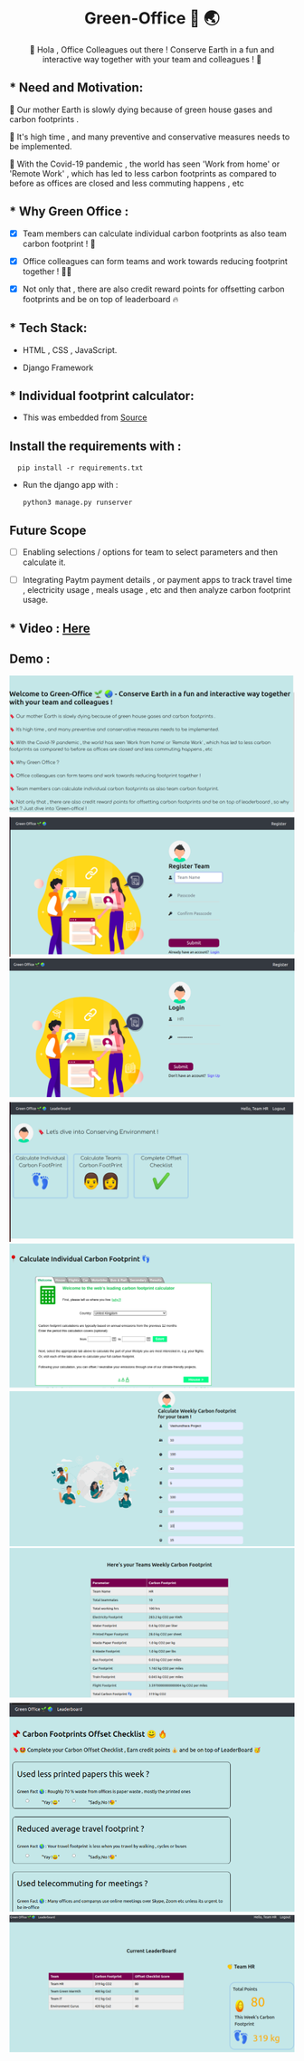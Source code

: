 <h1 align="center">Green-Office 🌱 🌏 </h1>
<div align="center">
🌟 Hola , Office Colleagues out there ! Conserve Earth in a fun and interactive way together with your team and colleagues !  🤩
</div>



## * Need and Motivation:

🔖 Our mother Earth is slowly dying because of green house gases and carbon footprints .

🔖 It's high time , and many preventive and conservative measures needs to be implemented.

🔖 With the Covid-19 pandemic , the world has seen 'Work from home' or 'Remote Work' ,
  which has led to less carbon footprints as compared to before as offices are closed and less commuting happens , etc



## * Why Green Office :


* [x] Team members can calculate individual carbon footprints as also team carbon footprint ! 👣

* [x] Office colleagues can form teams and work towards reducing footprint together ! 👦👧

* [x] Not only that , there are also credit reward points for offsetting carbon footprints and be on top of leaderboard 🔥




## * Tech Stack:

* HTML , CSS , JavaScript.

* Django Framework




## * Individual footprint calculator:

* This was embedded from <a href ="https://www.carbonfootprint.com/integrate.html"> Source </a>



## Install the requirements with :

      pip install -r requirements.txt
 
 
- Run the django app with  :

      python3 manage.py runserver
      


## Future Scope

* [ ] Enabling selections / options for team to select parameters and then calculate it. 

* [ ]  Integrating Paytm payment details , or payment apps to track travel time , electricity usage , meals usage , etc and then analyze carbon footprint usage.



## * Video : <a href="https://www.youtube.com/watch?v=YQTi4ZVM4xE"> Here </a>

## Demo :

![](./output/1.png)
![](./output/2.png)
![](./output/3.png)
![](./output/4.png)
![](./output/5.png)
![](./output/6.png)
![](./output/7.png)
![](./output/8.png)
![](./output/9.png)

